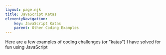 ```yaml
---
layout: page.njk
title: JavaScript Katas
eleventyNavigation:
    key: JavaScript Katas
    parent: Other Coding Examples
---
```


Here are a few examples of coding challenges (or "katas") I have solved for fun using JavaScript
